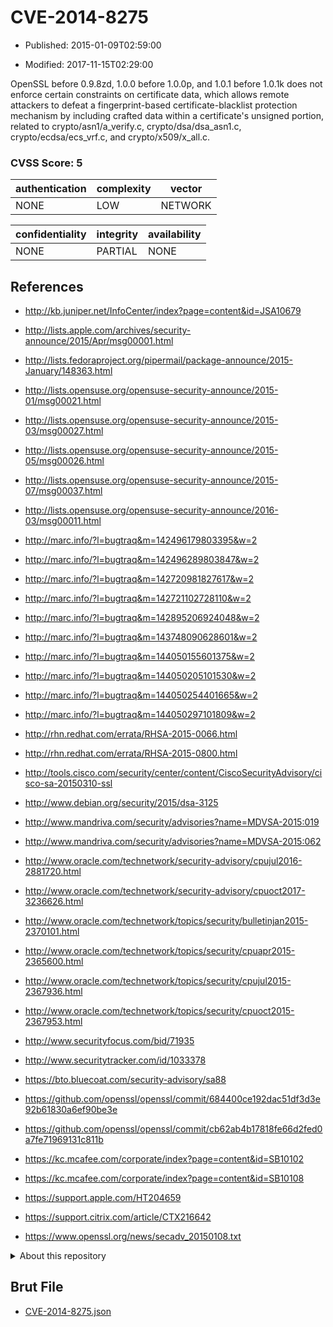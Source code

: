 # CVE-2014-8275

- Published: 2015-01-09T02:59:00

- Modified: 2017-11-15T02:29:00

OpenSSL before 0.9.8zd, 1.0.0 before 1.0.0p, and 1.0.1 before 1.0.1k does not enforce certain constraints on certificate data, which allows remote attackers to defeat a fingerprint-based certificate-blacklist protection mechanism by including crafted data within a certificate's unsigned portion, related to crypto/asn1/a_verify.c, crypto/dsa/dsa_asn1.c, crypto/ecdsa/ecs_vrf.c, and crypto/x509/x_all.c.

### CVSS Score: **5**

| authentication | complexity | vector |
| --- | --- | --- |
| NONE | LOW | NETWORK |

| confidentiality | integrity | availability |
| --- | --- | --- |
| NONE | PARTIAL | NONE |

## References

* http://kb.juniper.net/InfoCenter/index?page=content&id=JSA10679

* http://lists.apple.com/archives/security-announce/2015/Apr/msg00001.html

* http://lists.fedoraproject.org/pipermail/package-announce/2015-January/148363.html

* http://lists.opensuse.org/opensuse-security-announce/2015-01/msg00021.html

* http://lists.opensuse.org/opensuse-security-announce/2015-03/msg00027.html

* http://lists.opensuse.org/opensuse-security-announce/2015-05/msg00026.html

* http://lists.opensuse.org/opensuse-security-announce/2015-07/msg00037.html

* http://lists.opensuse.org/opensuse-security-announce/2016-03/msg00011.html

* http://marc.info/?l=bugtraq&m=142496179803395&w=2

* http://marc.info/?l=bugtraq&m=142496289803847&w=2

* http://marc.info/?l=bugtraq&m=142720981827617&w=2

* http://marc.info/?l=bugtraq&m=142721102728110&w=2

* http://marc.info/?l=bugtraq&m=142895206924048&w=2

* http://marc.info/?l=bugtraq&m=143748090628601&w=2

* http://marc.info/?l=bugtraq&m=144050155601375&w=2

* http://marc.info/?l=bugtraq&m=144050205101530&w=2

* http://marc.info/?l=bugtraq&m=144050254401665&w=2

* http://marc.info/?l=bugtraq&m=144050297101809&w=2

* http://rhn.redhat.com/errata/RHSA-2015-0066.html

* http://rhn.redhat.com/errata/RHSA-2015-0800.html

* http://tools.cisco.com/security/center/content/CiscoSecurityAdvisory/cisco-sa-20150310-ssl

* http://www.debian.org/security/2015/dsa-3125

* http://www.mandriva.com/security/advisories?name=MDVSA-2015:019

* http://www.mandriva.com/security/advisories?name=MDVSA-2015:062

* http://www.oracle.com/technetwork/security-advisory/cpujul2016-2881720.html

* http://www.oracle.com/technetwork/security-advisory/cpuoct2017-3236626.html

* http://www.oracle.com/technetwork/topics/security/bulletinjan2015-2370101.html

* http://www.oracle.com/technetwork/topics/security/cpuapr2015-2365600.html

* http://www.oracle.com/technetwork/topics/security/cpujul2015-2367936.html

* http://www.oracle.com/technetwork/topics/security/cpuoct2015-2367953.html

* http://www.securityfocus.com/bid/71935

* http://www.securitytracker.com/id/1033378

* https://bto.bluecoat.com/security-advisory/sa88

* https://github.com/openssl/openssl/commit/684400ce192dac51df3d3e92b61830a6ef90be3e

* https://github.com/openssl/openssl/commit/cb62ab4b17818fe66d2fed0a7fe71969131c811b

* https://kc.mcafee.com/corporate/index?page=content&id=SB10102

* https://kc.mcafee.com/corporate/index?page=content&id=SB10108

* https://support.apple.com/HT204659

* https://support.citrix.com/article/CTX216642

* https://www.openssl.org/news/secadv_20150108.txt

<details>
<summary>About this repository</summary> 

  This repository is part of the project [Live Hack CVE](https://github.com/Live-Hack-CVE). Main website can be found [www.live-hack.org](https://www.live-hack.org) 
  
  Made by [Sn0wAlice](https://github.com/Sn0wAlice) for the people that care about security and need to have a feed of the latest CVEs. Hope you enjoy it, don't forget to star the repo and follow me on [Twitter](https://twitter.com/Sn0wAlice) and [Github](https://github.com/Sn0wAlice). And that is my [personnal website](https://www.alice-snow.me/)

  - [Home Page](https://github.com/Live-Hack-CVE)
  - [Framework](https://github.com/Live-Hack-CVE/cve-framework)
  - [CVE database](https://github.com/Live-Hack-CVE/full_database)
  - [Changelog](https://github.com/Live-Hack-CVE/Changelog)
</details>

## Brut File

* [CVE-2014-8275.json](https://raw.githubusercontent.com/Live-Hack-CVE/full_database/main/cves/2014/CVE-2014-8275.json)


